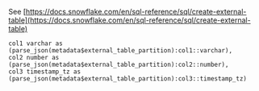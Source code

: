 See [https://docs.snowflake.com/en/sql-reference/sql/create-external-table](https://docs.snowflake.com/en/sql-reference/sql/create-external-table)
```
col1 varchar as (parse_json(metadata$external_table_partition):col1::varchar),
col2 number as (parse_json(metadata$external_table_partition):col2::number),
col3 timestamp_tz as (parse_json(metadata$external_table_partition):col3::timestamp_tz)
```
